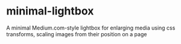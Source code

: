 # minimal-lightbox
A minimal Medium.com-style lightbox for enlarging media using css transforms, scaling images from their position on a page

